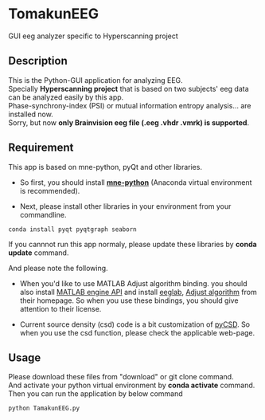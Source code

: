 # TomakunEEG
GUI eeg analyzer specific to Hyperscanning project
  
  
## Description  
This is the Python-GUI application for analyzing EEG.  
Specially **Hyperscanning project** that is based on two subjects' eeg data can be analyzed easily by this app.  
Phase-synchrony-index (PSI) or mutual information entropy analysis... are installed now.  
Sorry, but now **only Brainvision eeg file (.eeg .vhdr .vmrk) is supported**.
  
  
## Requirement
This app is based on mne-python, pyQt and other libraries.  
- So first, you should install **[mne-python](https://mne.tools/stable/install/index.html)** (Anaconda virtual environment is recommended).  
  
- Next, please install other libraries in your environment from your commandline.  
```
conda install pyqt pyqtgraph seaborn
```
  
If you cannnot run this app normaly, please update these libraries by **conda update** command.  
    
And please note the following.  
  
- When you'd like to use MATLAB Adjust algorithm binding. you should also install [MATLAB engine API](https://jp.mathworks.com/help/matlab/matlab_external/install-the-matlab-engine-for-python.html) and install [eeglab](https://sccn.ucsd.edu/eeglab/index.php),  [Adjust algorithm](https://www.nitrc.org/projects/adjust/) from their homepage. So when you use these bindings, you should give attention to their license.

- Current source density (csd) code is a bit customization of [pyCSD](https://github.com/nice-tools/pycsd). So when you use the csd function, please check the applicable web-page.  
  
  
## Usage  
Please download these files from "download" or git clone command.  
And activate your python virtual environment by **conda activate** command.
Then you can run the application by below command  
```
python TamakunEEG.py
```
